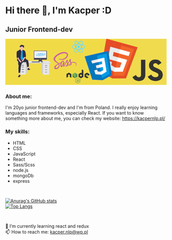 # Hi there 👋, I'm Kacper :D
## Junior Frontend-dev
<img src="./images/githubBg.png">

### About me:

I'm 20yo junior frontend-dev and I'm from Poland. I really enjoy learning languages and frameworks, especially React. If you want to know something more about me, you can check my website: https://kacpernlp.pl/

### My skills: 

<ul>
  <li>HTML</li>
  <li>CSS</li>
  <li>JavaScript</li>
  <li>React</li>
  <li>Sass/Scss</li>
  <li>node.js</li>
  <li>mongoDb</li>
  <li>express</li>
</ul>

<br/>

[![Anurag's GitHub stats](https://github-readme-stats.vercel.app/api?username=KacperNlp&theme=tokyonight)](https://github.com/anuraghazra/github-readme-stats) <br/>
[![Top Langs](https://github-readme-stats.vercel.app/api/top-langs/?username=KacperNlp&theme=tokyonight)](https://github.com/anuraghazra/github-readme-stats)

<br/>

🌱 I’m currently learning react and redux <br/>
📫 How to reach me: kacper.nlp@wp.pl 
<br/>


